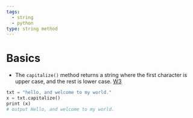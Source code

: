 ```yaml
---
tags:
  - string
  - python
type: string method
---
```

# Basics
- The `capitalize()` method returns a string where the first character is upper case, and the rest is lower case. [W3](https://www.w3schools.com/python/ref_string_capitalize.asp)
```python
txt = "hello, and welcome to my world."  
x = txt.capitalize()  
print (x)
# output Hello, and welcome to my world.
```
